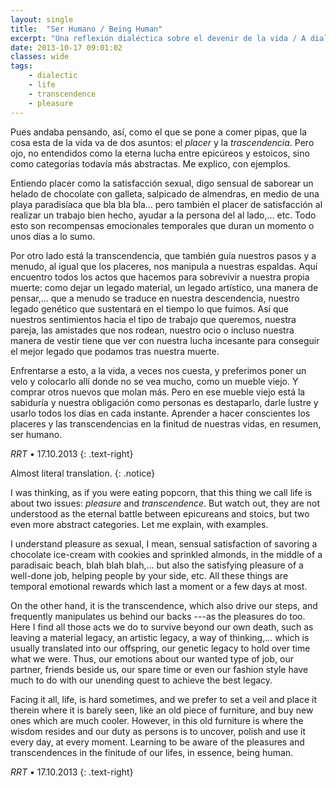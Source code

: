 ```yaml
---
layout: single
title:  "Ser Humano / Being Human"
excerpt: "Una reflexión dialéctica sobre el devenir de la vida / A dialectic reflexion about the course of life"
date: 2013-10-17 09:01:02
classes: wide
tags: 
    - dialectic
    - life
    - transcendence
    - pleasure
---
```


Pues andaba pensando, así, como el que se pone a comer pipas, que la cosa esta de la vida va de dos asuntos: el *placer* y la *trascendencia*. Pero ojo, no entendidos como la eterna lucha entre epicúreos y estoicos, sino como categorías todavía más abstractas. Me explico, con ejemplos.

Entiendo placer como la satisfacción sexual, digo sensual de saborear un helado de chocolate con galleta, salpicado de almendras, en medio de una playa paradisíaca que bla bla bla… pero también el placer de satisfacción al realizar un trabajo bien hecho, ayudar a la persona del al lado,… etc. Todo esto son recompensas emocionales temporales que duran un momento o unos días a lo sumo.

Por otro lado está la transcendencia, que también guía nuestros pasos y a menudo, al igual que los placeres, nos manipula a nuestras espaldas. Aquí encuentro todos los actos que hacemos para sobrevivir a nuestra propia muerte: como dejar un legado material, un legado artístico, una manera de pensar,… que a menudo se traduce en nuestra descendencia, nuestro legado genético que sustentará en el tiempo lo que fuimos. Así que nuestros sentimientos hacia el tipo de trabajo que queremos, nuestra pareja, las amistades que nos rodean, nuestro ocio o incluso nuestra manera de vestir tiene que ver con nuestra lucha incesante para conseguir el mejor legado que podamos tras nuestra muerte.

Enfrentarse a esto, a la vida, a veces nos cuesta, y preferimos poner un velo y colocarlo allí donde no se vea mucho, como un mueble viejo. Y comprar otros nuevos que molan más. Pero en ese mueble viejo está la sabiduría y nuestra obligación como personas es destaparlo, darle lustre y usarlo todos los días en cada instante. Aprender a hacer conscientes los placeres y las transcendencias en la finitud de nuestras vidas, en resumen, ser humano.


*RRT* • 17.10.2013
{: .text-right}

Almost literal translation.
{: .notice}

I was thinking, as if you were eating popcorn, that this thing we call life is about two issues: *pleasure* and *transcendence*. But watch out, they are not understood as the eternal battle between epicureans and stoics, but two even more abstract categories. Let me explain, with examples.

I understand pleasure as sexual, I mean, sensual satisfaction of savoring a chocolate ice-cream with cookies and sprinkled almonds, in the middle of a paradisaic beach, blah blah blah,... but also the satisfying pleasure of a well-done job, helping people by your side, etc. All these things are temporal emotional rewards which last a moment or a few days at most.

On the other hand, it is the transcendence, which also drive our steps, and frequently manipulates us behind our backs ---as the pleasures do too. Here I find all those acts we do to survive beyond our own death, such as leaving a material legacy, an artistic legacy, a way of thinking,... which is usually translated into our offspring, our genetic legacy to hold over time what we were. Thus, our emotions about our wanted type of job, our partner, friends beside us, our spare time or even our fashion style have much to do with our unending quest to achieve the best legacy.

Facing it all, life, is hard sometimes, and we prefer to set a veil and place it therein where it is barely seen, like an old piece of furniture, and buy new ones which are much cooler. However, in this old furniture is where the wisdom resides and our duty as persons is to uncover, polish and use it every day, at every moment. Learning to be aware of the pleasures and transcendences in the finitude of our lifes, in essence, being human.

*RRT* • 17.10.2013
{: .text-right}